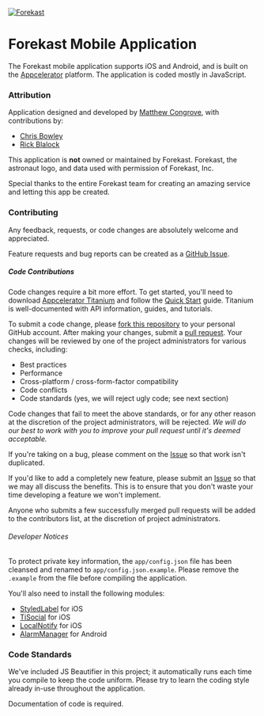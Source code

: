 [![Forekast](https://raw.githubusercontent.com/mcongrove/ForekastMobile/master/forekast.png)](https://github.com/mcongrove/ForekastMobile)

# Forekast Mobile Application

The Forekast mobile application supports iOS and Android, and is built on the [Appcelerator](http://www.appcelerator.com/) platform. The application is coded mostly in JavaScript.

### Attribution

Application designed and developed by [Matthew Congrove](https://github.com/mcongrove), with contributions by:

 * [Chris Bowley](https://github.com/fridayforward)
 * [Rick Blalock](https://github.com/rblalock)

This application is __not__ owned or maintained by Forekast. Forekast, the astronaut logo, and data used with permission of Forekast, Inc.

Special thanks to the entire Forekast team for creating an amazing service and letting this app be created.

### Contributing

Any feedback, requests, or code changes are absolutely welcome and appreciated.

Feature requests and bug reports can be created as a [GitHub Issue](https://github.com/mcongrove/ForekastMobile/issues).

##### Code Contributions

Code changes require a bit more effort. To get started, you'll need to download [Appcelerator Titanium](http://www.appcelerator.com/titanium/download-titanium/) and follow the [Quick Start](http://docs.appcelerator.com/titanium/latest/#!/guide/Quick_Start) guide. Titanium is well-documented with API information, guides, and tutorials.

To submit a code change, please [fork this repository](https://github.com/mcongrove/ForekastMobile/fork) to your personal GitHub account. After making your changes, submit a [pull request](https://github.com/mcongrove/ForekastMobile/pulls). Your changes will be reviewed by one of the project administrators for various checks, including:

 * Best practices
 * Performance
 * Cross-platform / cross-form-factor compatibility
 * Code conflicts
 * Code standards (yes, we will reject ugly code; see next section)

Code changes that fail to meet the above standards, or for any other reason at the discretion of the project administrators, will be rejected. _We will do our best to work with you to improve your pull request until it's deemed acceptable._

If you're taking on a bug, please comment on the [Issue](https://github.com/mcongrove/ForekastMobile/issues) so that work isn't duplicated.

If you'd like to add a completely new feature, please submit an [Issue](https://github.com/mcongrove/ForekastMobile/issues) so that we may all discuss the benefits. This is to ensure that you don't waste your time developing a feature we won't implement.

Anyone who submits a few successfully merged pull requests will be added to the contributors list, at the discretion of project administrators.

###### Developer Notices

To protect private key information, the `app/config.json` file has been cleansed and renamed to `app/config.json.example`. Please remove the `.example` from the file before compiling the application.

You'll also need to install the following modules:

 * [StyledLabel](https://github.com/appcelerator/titanium_modules/tree/master/styledlabel) for iOS
 * [TiSocial](https://github.com/viezel/TiSocial.Framework) for iOS
 * [LocalNotify](https://github.com/benbahrenburg/LocalNotify) for iOS
 * [AlarmManager](https://github.com/benbahrenburg/benCoding.AlarmManager) for Android

### Code Standards

We've included JS Beautifier in this project; it automatically runs each time you compile to keep the code uniform. Please try to learn the coding style already in-use throughout the application.

Documentation of code is required.